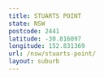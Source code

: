 ```yaml
---
title: STUARTS POINT
state: NSW
postcode: 2441
latitude: -30.816097
longitude: 152.831369
url: /nsw/stuarts-point/
layout: suburb
---
```

